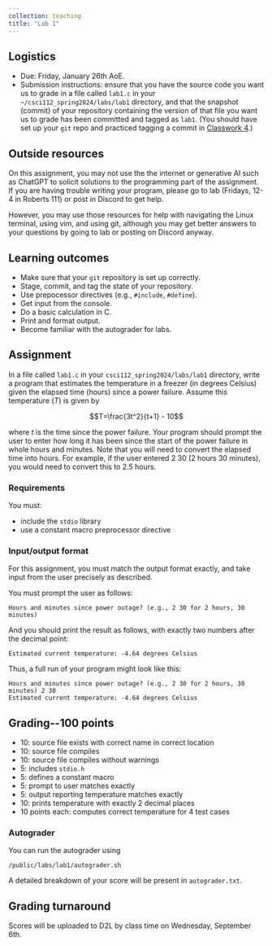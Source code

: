 ```yaml
---
collection: teaching
title: "Lab 1"
---
```


## Logistics
* Due: Friday, January 26th AoE.
* Submission instructions: ensure that you have the source code you want us to
	grade in a file called `lab1.c` in your `~/csci112_spring2024/labs/lab1`
	directory, and that the snapshot (commit) of your repository containing the version of that file you want us to grade has been committed and
	tagged as `lab1`. (You should have set up your `git` repo and practiced tagging a commit in [Classwork 4](https://fangtian-zhong.github.io/teaching/csci112-spring-2024/classwork/classwork4/).)

## Outside resources

On this assignment, you may not use the the internet or generative AI such as
ChatGPT to solicit solutions to the programming part of the assignment. If you
are having trouble writing your program, please go to lab (Fridays, 12-4 in
Roberts 111) or post in Discord to
get help.

However, you may use those resources for help with navigating the Linux
terminal, using vim, and using git, although you may get better answers to your
questions by going to lab or posting on Discord anyway.

## Learning outcomes
* Make sure that your `git` repository is set up correctly.
* Stage, commit, and tag the state of your repository.
* Use prepocessor directives (e.g., `#include`, `#define`).
* Get input from the console.
* Do a basic calculation in C.
* Print and format output.
* Become familiar with the autograder for labs.


## Assignment

In a file called `lab1.c` in your `csci112_spring2024/labs/lab1` directory, write a program that estimates the temperature in a freezer (in degrees
Celsius) given the elapsed time (hours) since a power failure. Assume this
temperature ($T$) is given by

$$T=\frac{3t^2}{t+1} - 10$$

where $t$ is the time since the power failure. Your program should prompt the
user to enter how long it has been since the start of the power failure in
whole hours and minutes. Note that you will need to convert the elapsed time
into hours. For example, if the user entered 2 30 (2 hours 30 minutes), you
would need to convert this to 2.5 hours.

### Requirements

You must:
* include the `stdio` library
* use a constant macro preprocessor directive

### Input/output format

For this assignment, you must match the output format exactly, and take input
from the user precisely as described.

You must prompt the user as follows:

```
Hours and minutes since power outage? (e.g., 2 30 for 2 hours, 30 minutes)
```
And you should print the result as follows, with exactly two numbers after the
decimal point:

```
Estimated current temperature: -4.64 degrees Celsius
```

Thus, a full run of your program might look like this:

```
Hours and minutes since power outage? (e.g., 2 30 for 2 hours, 30 minutes) 2 30
Estimated current temperature: -4.64 degrees Celsius
```

## Grading--100 points
* 10: source file exists with correct name in correct location
* 10: source file compiles
* 10: source file compiles without warnings
* 5: includes `stdio.h`
* 5: defines a constant macro
* 5: prompt to user matches exactly
* 5: output reporting temperature matches exactly
* 10: prints temperature with exactly 2 decimal places
* 10 points each: computes correct temperature for 4 test cases

### Autograder

You can run the autograder using

```
/public/labs/lab1/autograder.sh
```

A detailed breakdown of your score will be present in `autograder.txt`.

## Grading turnaround
Scores will be uploaded to D2L by class time on Wednesday, September 6th.
